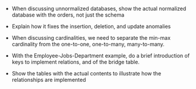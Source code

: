 * When discussing unnormalized databases, show the actual normalized database with the orders, not just the schema
* Explain how it fixes the insertion, deletion, and update anomalies

* When discussing cardinalities, we need to separate the min-max cardinality from the one-to-one, one-to-many, many-to-many.

* With the Employee-Jobs-Department example, do a brief introduction of keys to implement relations, and of the bridge table.
* Show the tables with the actual contents to illustrate how the relationships are implemented


